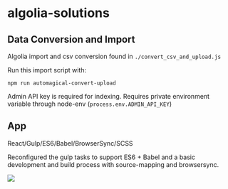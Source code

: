 # algolia-solutions


## Data Conversion and Import
Algolia import and csv conversion found in `./convert_csv_and_upload.js`

Run this import script with:

```npm run automagical-convert-upload```

Admin API key is required for indexing. Requires private environment variable through node-env (`process.env.ADMIN_API_KEY`)

## App
React/Gulp/ES6/Babel/BrowserSync/SCSS

Reconfigured the gulp tasks to support ES6 + Babel and a basic development and build process with source-mapping and browsersync.

![](http://i.giphy.com/1YbqghcGURhrq.gif)
